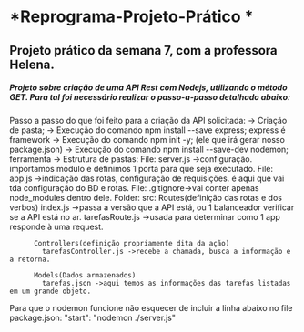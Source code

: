 # *Reprograma-Projeto-Prático * #

## Projeto prático da semana 7, com a professora Helena. ##

##### Projeto sobre criação de uma API Rest com Nodejs, utilizando o método GET. Para tal foi necessário realizar o passo-a-passo detalhado abaixo: #####

Passo a passo do que foi feito para a criação da API solicitada:
-> Criação de pasta;
-> Execução do comando npm install --save express; express é framework
-> Execução do comando npm init -y; (ele que irá gerar nosso package.json)
-> Execução do comando npm install --save-dev nodemon; ferramenta 
-> Estrutura de pastas:
  File: server.js ->configuração. importamos módulo e definimos 1 porta para que seja executado.
  File: app.js    ->indicação das rotas, configuração de requisições. é aqui que vai tda configuração do BD e rotas.
  File: .gitignore->vai conter apenas node_modules dentro dele.
  Folder: src:
          Routes(definição das rotas e dos verbos)
            index.js ->passa a versão que a API está, ou 1 balanceador verificar se a API está no ar.
            tarefasRoute.js ->usada para determinar como 1 app responde à uma request.
           
          Controllers(definição propriamente dita da ação)
            tarefasController.js ->recebe a chamada, busca a informação e a retorna.
          
          Models(Dados armazenados)
            tarefas.json ->aqui temos as informações das tarefas listadas em um grande objeto. 
            
   Para que o nodemon funcione não esquecer de incluir a linha abaixo no file package.json:
    "start": "nodemon ./server.js"
